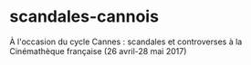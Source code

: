 # scandales-cannois
À l'occasion du cycle Cannes : scandales et controverses à la Cinémathèque française (26 avril-28 mai 2017)
